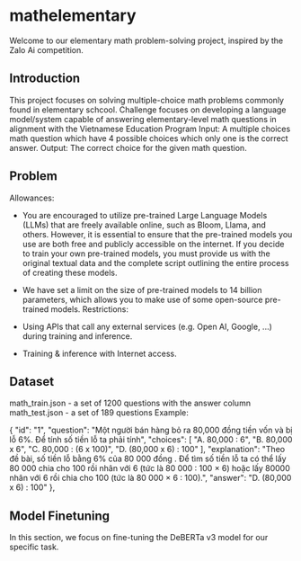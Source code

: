 # mathelementary
Welcome to our elementary math problem-solving project, inspired by the Zalo Ai competition.
## Introduction ##
This project focuses on solving multiple-choice math problems commonly found in elementary schcool. 
Challenge focuses on developing a language model/system capable of answering
elementary-level math questions in alignment with the Vietnamese Education Program
Input: A multiple choices math question which have 4 possible choices which only one is the
correct answer.
Output: The correct choice for the given math question.
## Problem ##

Allowances:
- You are encouraged to utilize pre-trained Large Language Models (LLMs) that are freely available
online, such as Bloom, Llama, and others. However, it is essential to ensure that the pre-trained models
you use are both free and publicly accessible on the internet. If you decide to train your own pre-trained
models, you must provide us with the original textual data and the complete script outlining the entire
process of creating these models.

- We have set a limit on the size of pre-trained models to 14 billion parameters, which allows you to make
use of some open-source pre-trained models.
Restrictions:
- Using APIs that call any external services (e.g. Open AI, Google, ...) during training and inference.
- Training & inference with Internet access.

## Dataset ##
math_train.json - a set of 1200 questions with the answer column
math_test.json - a set of 189 questions
Example:

{
         "id": "1",
         "question": "Một người bán hàng bỏ ra 80,000 đồng tiền vốn và bị lỗ 6%. Để tính số tiền lỗ ta phải tính",
         "choices": [
            "A. 80,000 : 6",
            "B. 80,000 x 6",
            "C. 80,000 : (6 x 100)",
            "D. (80,000 x 6) : 100"
         ],
         "explanation": "Theo đề bài, số tiền lỗ bằng 6% của 80 000 đồng . Để tìm số tiền lỗ ta có thể lấy 80 000 chia cho 100 rồi nhân với 6 (tức là 80 000 : 100 × 6) hoặc lấy 80000 nhân với 6 rồi chia cho 100 (tức là 80 000 × 6 : 100).",
         "answer": "D. (80,000 x 6) : 100"
      },
      

## Model Finetuning ## 
In this section, we focus on fine-tuning the DeBERTa v3 model for our specific task. 
